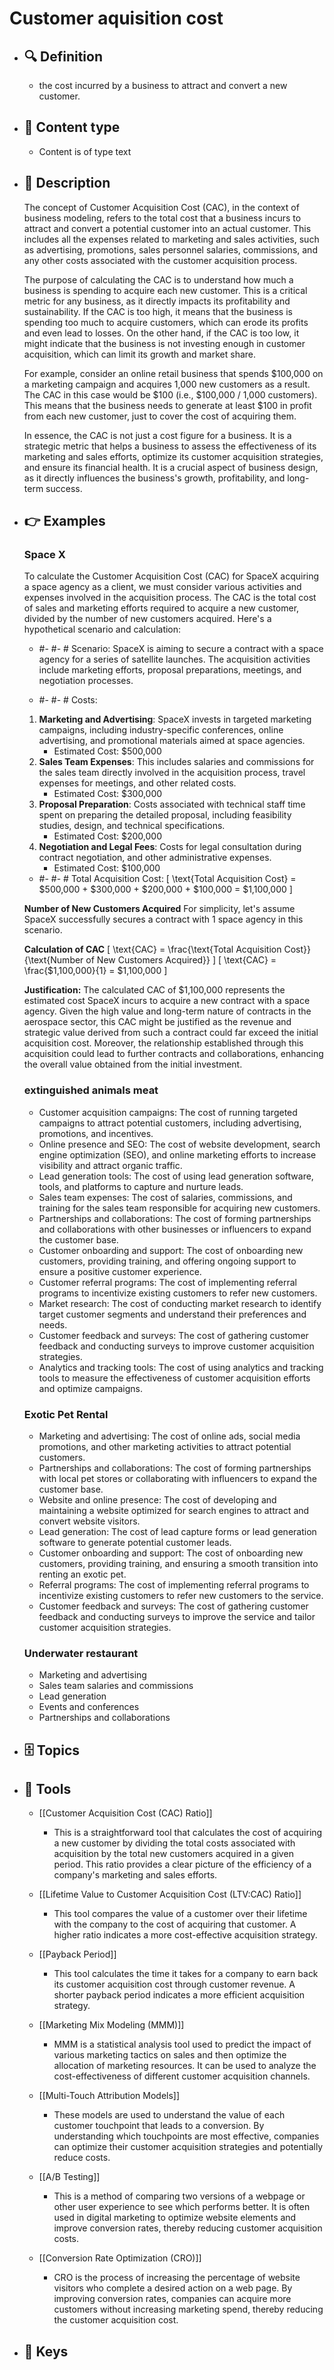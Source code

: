 # Customer aquisition cost
- ## 🔍 Definition
  - the cost incurred by a business to attract and convert a new customer.
- ## 📰 Content type 
  - Content is of type text
- ## 📖 Description
  The concept of Customer Acquisition Cost (CAC), in the context of business modeling, refers to the total cost that a business incurs to attract and convert a potential customer into an actual customer. This includes all the expenses related to marketing and sales activities, such as advertising, promotions, sales personnel salaries, commissions, and any other costs associated with the customer acquisition process.
  
  The purpose of calculating the CAC is to understand how much a business is spending to acquire each new customer. This is a critical metric for any business, as it directly impacts its profitability and sustainability. If the CAC is too high, it means that the business is spending too much to acquire customers, which can erode its profits and even lead to losses. On the other hand, if the CAC is too low, it might indicate that the business is not investing enough in customer acquisition, which can limit its growth and market share.
  
  For example, consider an online retail business that spends $100,000 on a marketing campaign and acquires 1,000 new customers as a result. The CAC in this case would be $100 (i.e., $100,000 / 1,000 customers). This means that the business needs to generate at least $100 in profit from each new customer, just to cover the cost of acquiring them.
  
  In essence, the CAC is not just a cost figure for a business. It is a strategic metric that helps a business to assess the effectiveness of its marketing and sales efforts, optimize its customer acquisition strategies, and ensure its financial health. It is a crucial aspect of business design, as it directly influences the business's growth, profitability, and long-term success.
- ## 👉 Examples
  ### Space X
  To calculate the Customer Acquisition Cost (CAC) for SpaceX acquiring a space agency as a client, we must consider various activities and expenses involved in the acquisition process. The CAC is the total cost of sales and marketing efforts required to acquire a new customer, divided by the number of new customers acquired. Here's a hypothetical scenario and calculation:
  
  - #- #- # Scenario:
  SpaceX is aiming to secure a contract with a space agency for a series of satellite launches. The acquisition activities include marketing efforts, proposal preparations, meetings, and negotiation processes.
  
  - #- #- # Costs:
  1. **Marketing and Advertising**: SpaceX invests in targeted marketing campaigns, including industry-specific conferences, online advertising, and promotional materials aimed at space agencies. 
     - Estimated Cost: $500,000
  2. **Sales Team Expenses**: This includes salaries and commissions for the sales team directly involved in the acquisition process, travel expenses for meetings, and other related costs.
     - Estimated Cost: $300,000
  3. **Proposal Preparation**: Costs associated with technical staff time spent on preparing the detailed proposal, including feasibility studies, design, and technical specifications.
     - Estimated Cost: $200,000
  4. **Negotiation and Legal Fees**: Costs for legal consultation during contract negotiation, and other administrative expenses.
     - Estimated Cost: $100,000
  
  - #- #- # Total Acquisition Cost:
  \[ \text{Total Acquisition Cost} = \$500,000 + \$300,000 + \$200,000 + \$100,000 = \$1,100,000 \]
  
  **Number of New Customers Acquired**
  For simplicity, let's assume SpaceX successfully secures a contract with 1 space agency in this scenario.
  
  **Calculation of CAC**
  \[ \text{CAC} = \frac{\text{Total Acquisition Cost}}{\text{Number of New Customers Acquired}} \]
  \[ \text{CAC} = \frac{\$1,100,000}{1} = \$1,100,000 \]
  
  **Justification:**
  The calculated CAC of $1,100,000 represents the estimated cost SpaceX incurs to acquire a new contract with a space agency. Given the high value and long-term nature of contracts in the aerospace sector, this CAC might be justified as the revenue and strategic value derived from such a contract could far exceed the initial acquisition cost. Moreover, the relationship established through this acquisition could lead to further contracts and collaborations, enhancing the overall value obtained from the initial investment.
  
  
  ### 
  
  ### extinguished animals meat
  - Customer acquisition campaigns: The cost of running targeted campaigns to attract potential customers, including advertising, promotions, and incentives.
  - Online presence and SEO: The cost of website development, search engine optimization (SEO), and online marketing efforts to increase visibility and attract organic traffic.
  - Lead generation tools: The cost of using lead generation software, tools, and platforms to capture and nurture leads.
  - Sales team expenses: The cost of salaries, commissions, and training for the sales team responsible for acquiring new customers.
  - Partnerships and collaborations: The cost of forming partnerships and collaborations with other businesses or influencers to expand the customer base.
  - Customer onboarding and support: The cost of onboarding new customers, providing training, and offering ongoing support to ensure a positive customer experience.
  - Customer referral programs: The cost of implementing referral programs to incentivize existing customers to refer new customers.
  - Market research: The cost of conducting market research to identify target customer segments and understand their preferences and needs.
  - Customer feedback and surveys: The cost of gathering customer feedback and conducting surveys to improve customer acquisition strategies.
  - Analytics and tracking tools: The cost of using analytics and tracking tools to measure the effectiveness of customer acquisition efforts and optimize campaigns.
  ### Exotic Pet Rental
  - Marketing and advertising: The cost of online ads, social media promotions, and other marketing activities to attract potential customers.
  - Partnerships and collaborations: The cost of forming partnerships with local pet stores or collaborating with influencers to expand the customer base.
  - Website and online presence: The cost of developing and maintaining a website optimized for search engines to attract and convert website visitors.
  - Lead generation: The cost of lead capture forms or lead generation software to generate potential customer leads.
  - Customer onboarding and support: The cost of onboarding new customers, providing training, and ensuring a smooth transition into renting an exotic pet.
  - Referral programs: The cost of implementing referral programs to incentivize existing customers to refer new customers to the service.
  - Customer feedback and surveys: The cost of gathering customer feedback and conducting surveys to improve the service and tailor customer acquisition strategies.
  ### Underwater restaurant
  - Marketing and advertising
  - Sales team salaries and commissions
  - Lead generation
  - Events and conferences
  - Partnerships and collaborations
- ## 🗄️ Topics
  
- ## 🧰 Tools
  - [[Customer Acquisition Cost (CAC) Ratio]]
    - This is a straightforward tool that calculates the cost of acquiring a new customer by dividing the total costs associated with acquisition by the total new customers acquired in a given period. This ratio provides a clear picture of the efficiency of a company's marketing and sales efforts.
  
  - [[Lifetime Value to Customer Acquisition Cost (LTV:CAC) Ratio]]
    - This tool compares the value of a customer over their lifetime with the company to the cost of acquiring that customer. A higher ratio indicates a more cost-effective acquisition strategy. 
  
  - [[Payback Period]]
    - This tool calculates the time it takes for a company to earn back its customer acquisition cost through customer revenue. A shorter payback period indicates a more efficient acquisition strategy.
  
  - [[Marketing Mix Modeling (MMM)]]
    - MMM is a statistical analysis tool used to predict the impact of various marketing tactics on sales and then optimize the allocation of marketing resources. It can be used to analyze the cost-effectiveness of different customer acquisition channels.
  
  - [[Multi-Touch Attribution Models]]
    - These models are used to understand the value of each customer touchpoint that leads to a conversion. By understanding which touchpoints are most effective, companies can optimize their customer acquisition strategies and potentially reduce costs.
  
  - [[A/B Testing]]
    - This is a method of comparing two versions of a webpage or other user experience to see which performs better. It is often used in digital marketing to optimize website elements and improve conversion rates, thereby reducing customer acquisition costs.
  
  - [[Conversion Rate Optimization (CRO)]]
    - CRO is the process of increasing the percentage of website visitors who complete a desired action on a web page. By improving conversion rates, companies can acquire more customers without increasing marketing spend, thereby reducing the customer acquisition cost.
- ## 🔑 Keys
  
